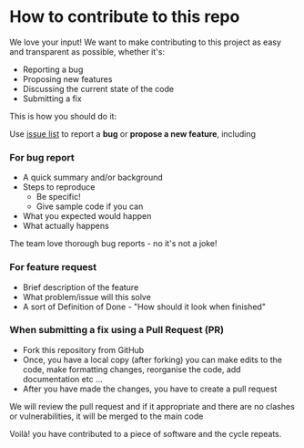 # How to contribute to this repo

We love your input! We want to make contributing to this project as easy and transparent as possible, whether it's:

- Reporting a bug
- Proposing new features
- Discussing the current state of the code
- Submitting a fix

This is how you should do it:

Use [issue list](https://github.com/equinor/task-scheduler/issues) to report a **bug** or **propose a new feature**, including

### For **bug report**  
- A quick summary and/or background
- Steps to reproduce
   - Be specific!
   - Give sample code if you can
- What you expected would happen
- What actually happens

The team love thorough bug reports - no it's not a joke!

### For **feature request**  
- Brief description of the feature
- What problem/issue will this solve
- A sort of Definition of Done - "How should it look when finished"
  
### When submitting a fix using a Pull Request (PR)  

- Fork this repository from GitHub  
- Once, you have a local copy (after forking) you can make edits to the code, make formatting changes, reorganise the code, add documentation etc …  
- After you have made the changes, you have to create a pull request  

We will review the pull request and if it appropriate and there are no clashes or vulnerabilities, it will be merged to the main code  

Voilà! you have contributed to a piece of software and the cycle repeats.
